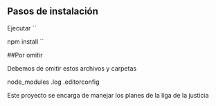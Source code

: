 

## Pasos de instalación 
Ejecutar
``


npm install 
``

##Por  omitir 

Debemos de omitir estos archivos y carpetas

node_modules
.log
.editorconfig

Este proyecto se encarga de manejar los planes de la liga de la justicia
